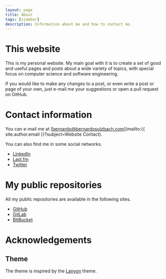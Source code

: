 ```yaml
---
layout: page
title: About
tags: [sidebar]
description: Information about me and how to contact me.
---
```


# This website

This is my personal website. My main goal with it is to create a set of good
and useful pages and posts about a wide variety of topics, with special focus
on computer science and software engineering.

If you would like to make any changes to a post, or even write a post or page
of your own, just e-mail me your suggestions or open a pull request on GitHub.

# Contact information

You can e-mail me at [bernardo@bernardosulzbach.com](mailto:{{ site.author.email }}?subject=Website Contact).

You can also find me in some social networks.

- [LinkedIn](https://www.linkedin.com/in/bernardosulzbach/)
- [Last.fm](https://www.last.fm/user/besulzbach)
- [Twitter](https://twitter.com/besulzbach)

# My public repositories

All my public repositories are available in the following sites.

- [GitHub](https://github.com/bernardosulzbach)
- [GitLab](https://gitlab.com/bernardosulzbach)
- [BitBucket](https://bitbucket.org/bernardosulzbach)

# Acknowledgements

## Theme

The theme is inspired by the [Lanyon](https://github.com/poole/lanyon) theme.

